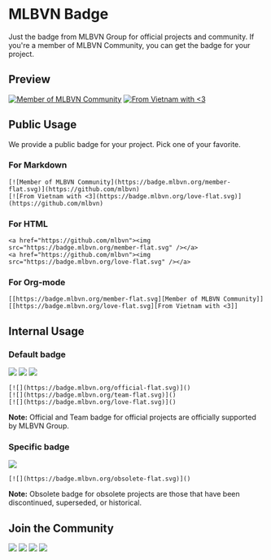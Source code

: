 # MLBVN Badge

Just the badge from MLBVN Group for official projects and community.
If you're a member of MLBVN Community, you can get the badge for your project.

## Preview
[![Member of MLBVN Community](https://badge.mlbvn.org/member-flat.svg)](https://github.com/mlbvn)
[![From Vietnam with <3](https://badge.mlbvn.org/love-flat.svg)](https://github.com/mlbvn)

## Public Usage

We provide a public badge for your project.
Pick one of your favorite.

### For Markdown
```
[![Member of MLBVN Community](https://badge.mlbvn.org/member-flat.svg)](https://github.com/mlbvn)
[![From Vietnam with <3](https://badge.mlbvn.org/love-flat.svg)](https://github.com/mlbvn)
```

### For HTML
```
<a href="https://github.com/mlbvn"><img src="https://badge.mlbvn.org/member-flat.svg" /></a>
<a href="https://github.com/mlbvn"><img src="https://badge.mlbvn.org/love-flat.svg" /></a>
```

### For Org-mode
```
[[https://badge.mlbvn.org/member-flat.svg][Member of MLBVN Community]]
[[https://badge.mlbvn.org/love-flat.svg][From Vietnam with <3]]
```

## Internal Usage

### Default badge
[![](https://badge.mlbvn.org/official-flat.svg)]()
[![](https://badge.mlbvn.org/team-flat.svg)]()
[![](https://badge.mlbvn.org/love-flat.svg)]()

```
[![](https://badge.mlbvn.org/official-flat.svg)]()
[![](https://badge.mlbvn.org/team-flat.svg)]()
[![](https://badge.mlbvn.org/love-flat.svg)]()
```

**Note:** Official and Team badge for official projects 
are officially supported by MLBVN Group.

### Specific badge
[![](https://badge.mlbvn.org/obsolete-flat.svg)]()

```
[![](https://badge.mlbvn.org/obsolete-flat.svg)]()
```

**Note:** Obsolete badge for obsolete projects are those that have 
been discontinued, superseded, or historical.

## Join the Community
[![](https://img.shields.io/badge/Inbox-fff?logo=gmail)](mailto:github@mlbvn.org)
[![](https://img.shields.io/badge/Discussions-333?logo=github)](https://github.com/orgs/mlbvn/discussions)
[![](https://img.shields.io/badge/Page-fff?logo=facebook)](https://fb.com/mlbvn.org)
[![](https://img.shields.io/badge/Group-fff?logo=facebook)](https://fb.com/groups/machinelearningcoban)
